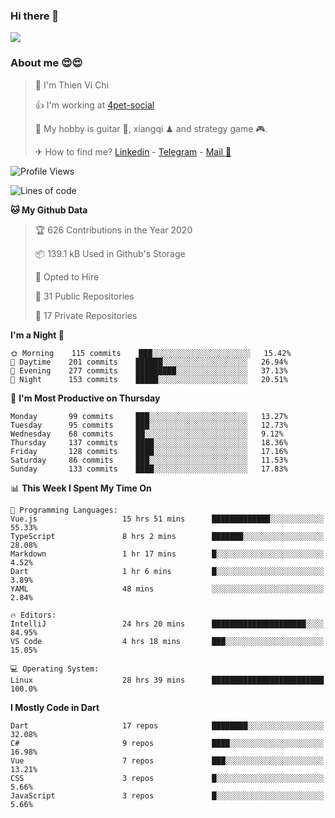 ### Hi there 👋
![](https://media1.tenor.com/images/9aa4aee77151757a310fcdb4b8fd2a0a/tenor.gif?itemid=12671405)

### About me 😍😍

> 🙎 I'm Thien Vi Chi
> 
> 👍 I'm working at [4pet-social](https://github.com/4pet-social)
>
> 🥞 My hobby is guitar 🎸, xiangqi ♟ and strategy game 🎮.
> 
> ✈ How to find me? [Linkedin](https://www.linkedin.com/in/tvc12/) - [Telegram](https://t.me/yeutham212) - [Mail 📧](mailto:meomeocf98@gmail.com)
> 

<!--START_SECTION:waka-->
![Profile Views](http://img.shields.io/badge/Profile%20Views-32-blue)

![Lines of code](https://img.shields.io/badge/From%20Hello%20World%20I%27ve%20Written-4.0%20million%20lines%20of%20code-blue)

**🐱 My Github Data** 

> 🏆 626 Contributions in the Year 2020
 > 
> 📦 139.1 kB Used in Github's Storage 
 > 
> 💼 Opted to Hire
 > 
> 📜 31 Public Repositories
 > 
> 🔑 17 Private Repositories 

**I'm a Night 🦉** 

```text
🌞 Morning    115 commits    ███░░░░░░░░░░░░░░░░░░░░░░   15.42% 
🌆 Daytime    201 commits    ██████░░░░░░░░░░░░░░░░░░░   26.94% 
🌃 Evening    277 commits    █████████░░░░░░░░░░░░░░░░   37.13% 
🌙 Night      153 commits    █████░░░░░░░░░░░░░░░░░░░░   20.51%

```
📅 **I'm Most Productive on Thursday** 

```text
Monday       99 commits     ███░░░░░░░░░░░░░░░░░░░░░░   13.27% 
Tuesday      95 commits     ███░░░░░░░░░░░░░░░░░░░░░░   12.73% 
Wednesday    68 commits     ██░░░░░░░░░░░░░░░░░░░░░░░   9.12% 
Thursday     137 commits    ████░░░░░░░░░░░░░░░░░░░░░   18.36% 
Friday       128 commits    ████░░░░░░░░░░░░░░░░░░░░░   17.16% 
Saturday     86 commits     ███░░░░░░░░░░░░░░░░░░░░░░   11.53% 
Sunday       133 commits    ████░░░░░░░░░░░░░░░░░░░░░   17.83%

```


📊 **This Week I Spent My Time On** 

```text
💬 Programming Languages: 
Vue.js                   15 hrs 51 mins      █████████████░░░░░░░░░░░░   55.33% 
TypeScript               8 hrs 2 mins        ███████░░░░░░░░░░░░░░░░░░   28.08% 
Markdown                 1 hr 17 mins        █░░░░░░░░░░░░░░░░░░░░░░░░   4.52% 
Dart                     1 hr 6 mins         █░░░░░░░░░░░░░░░░░░░░░░░░   3.89% 
YAML                     48 mins             ░░░░░░░░░░░░░░░░░░░░░░░░░   2.84%

🔥 Editors: 
IntelliJ                 24 hrs 20 mins      █████████████████████░░░░   84.95% 
VS Code                  4 hrs 18 mins       ███░░░░░░░░░░░░░░░░░░░░░░   15.05%

💻 Operating System: 
Linux                    28 hrs 39 mins      █████████████████████████   100.0%

```

**I Mostly Code in Dart** 

```text
Dart                     17 repos            ████████░░░░░░░░░░░░░░░░░   32.08% 
C#                       9 repos             ████░░░░░░░░░░░░░░░░░░░░░   16.98% 
Vue                      7 repos             ███░░░░░░░░░░░░░░░░░░░░░░   13.21% 
CSS                      3 repos             █░░░░░░░░░░░░░░░░░░░░░░░░   5.66% 
JavaScript               3 repos             █░░░░░░░░░░░░░░░░░░░░░░░░   5.66%

```



<!--END_SECTION:waka-->